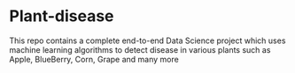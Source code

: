 # Plant-disease
 This repo contains a complete end-to-end Data Science project which uses machine learning algorithms to detect disease in various plants such as Apple, BlueBerry, Corn, Grape and many more
